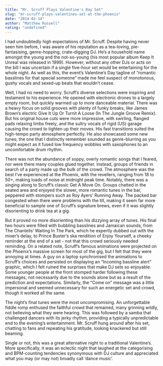 ```yaml
---
title: "Mr. Scruff Plays Valentine's Day Set"
slug: "mr-scruff-plays-valentines-set-at-the-phoenix"
date: "2014-02-14"
author: "Matthew Russell"
rating: "undefined"
---
```


I had undoubtedly high expectations of Mr. Scruff. Despite having never seen him before, I was aware of his reputation as a tea-loving, pie-fantasising, genre-hopping, crate-digging DJ. He’s a household name amongst the young and the not-so-young (his most popular album Keep It Unreal was released in 1999). However, without any other DJs or acts on the bill I was uncertain if a single five-hour set would be entertaining for the whole night. As well as this, the event’s Valentine’s Day tagline of “romantic basslines for that special someone” made me feel suspect of monotonous, gushy vocals and sexed-up beats that wouldn’t cease.

Well, I had no need to worry. Scruff’s diverse selections were inspiring and testament to his experience. He opened with electronic drones to a largely empty room, but quickly warmed up to more danceable material. There was a heavy focus on solid grooves with plenty of funky breaks, like James Brown’s electric Give It Up Or Turnit A Loose (In The Jungle Groove Remix). But his original house cuts were more impressive, with swirling, flanged pads relaxing limbs freely, and the sultry vocals of rigid (US) garage causing the crowd to tighten up their moves. His fast transitions suited the high-tempo party atmosphere perfectly. He also showcased some new tunes; the one that I distinctly remember sounded as genre-blurring as you might expect as it fused low frequency wobbles with saxophones to an uncomfortable drum rhythm.

There was not the abundance of soppy, overly romantic songs that I feared, nor were there many couples glued together. Instead, groups of friends in search of a party made up the bulk of the crowd. The atmosphere was the best I’ve experienced at the Phoenix, with the revellers, ranging from 18 to 50+, making loads of noise at midnight peak time. Notably, there was a singing along to Scruff’s classic Get A Move On. Groups chatted in the seated area and enjoyed the slower, more romantic tunes in the bar, peppered with stompers such as Roy Ayers’ Running Away. The packed bar congested when there were problems with the till, making it seem far more beneficial to sample one of Scruff’s signature brews, even if it was slightly disorienting to drink tea at a gig.

But it proved no more disorienting than his dizzying array of tunes. His final two hours were filled with bubbling basslines and Jamaican sounds, from The Chantells’ Waiting In The Park, which he expertly dubbed out with the mixer’s delay, to Prince Buster’s ska rendition of Enjoy Yourself, a cheeky reminder at the end of a set - not that this crowd seriously needed reminding. On a related note, Scruff’s famous animations were projected on the Phoenix’s massive screen for most of the gig, but I felt that they were annoying at times. A guy on a laptop synchronised the animations to Scruff’s choices and persisted on displaying an “Incoming bassline alert” graphic, which I felt ruined the surprises that make DJ sets so enjoyable. Some younger people at the front stomped harder following these messages, not necessarily due to the sounds alone but as a result of the prediction and expectations. Similarly, the “Come on” message was a little impersonal and seemed unnecessary for such an energetic set and crowd, though it worked all the same.

The night’s final tunes were the most uncompromising. An unforgettable fiddle romp enthused the faithful crowd that remained, many grinning wildly, not believing what they were hearing. This was followed by a samba that challenged dancers with its jerky rhythm, providing a typically unpredictable end to the evening’s entertainment. Mr. Scruff hung around after his set, chatting to fans and repeating his gratitude, looking knackered but still beaming.

Single or not, this was a great alternative night to a traditional Valentine’s. More specifically, it was an eclectic night that laughed at the categorising and BPM-counting tendencies synonymous with DJ culture and appreciated what you may (or may not) broadly call ‘dance music’.
